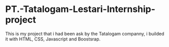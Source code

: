 # PT.-Tatalogam-Lestari-Internship-project

This is my project that i had been ask by the Tatalogam companny, i builded it with HTML, CSS, Javascript and Boostsrap.
